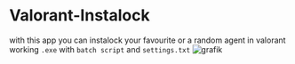 # Valorant-Instalock
with this app you can instalock your favourite or a random agent in valorant
working `.exe` with `batch script` and `settings.txt`
![grafik](https://github.com/Paroryx/Valorant-Instalock/assets/93038439/6444f94f-3bf4-4001-9d45-ea2668a93c87)
